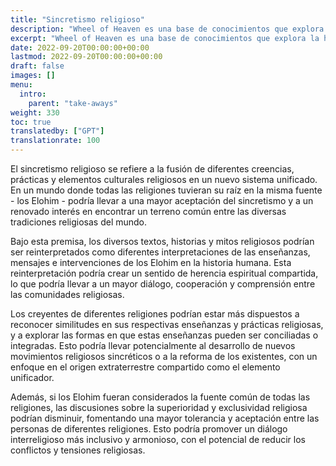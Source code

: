 ```yaml
---
title: "Sincretismo religioso"
description: "Wheel of Heaven es una base de conocimientos que explora la hipótesis de trabajo de que la vida en la Tierra fue diseñada inteligentemente por una civilización extraterrestre, los llamados Elohim."
excerpt: "Wheel of Heaven es una base de conocimientos que explora la hipótesis de trabajo de que la vida en la Tierra fue diseñada inteligentemente por una civilización extraterrestre, los llamados Elohim."
date: 2022-09-20T00:00:00+00:00
lastmod: 2022-09-20T00:00:00+00:00
draft: false
images: []
menu:
  intro:
    parent: "take-aways"
weight: 330
toc: true
translatedby: ["GPT"]
translationrate: 100
---
```


El sincretismo religioso se refiere a la fusión de diferentes creencias, prácticas y elementos culturales religiosos en un nuevo sistema unificado. En un mundo donde todas las religiones tuvieran su raíz en la misma fuente - los Elohim - podría llevar a una mayor aceptación del sincretismo y a un renovado interés en encontrar un terreno común entre las diversas tradiciones religiosas del mundo.

Bajo esta premisa, los diversos textos, historias y mitos religiosos podrían ser reinterpretados como diferentes interpretaciones de las enseñanzas, mensajes e intervenciones de los Elohim en la historia humana. Esta reinterpretación podría crear un sentido de herencia espiritual compartida, lo que podría llevar a un mayor diálogo, cooperación y comprensión entre las comunidades religiosas.

Los creyentes de diferentes religiones podrían estar más dispuestos a reconocer similitudes en sus respectivas enseñanzas y prácticas religiosas, y a explorar las formas en que estas enseñanzas pueden ser conciliadas o integradas. Esto podría llevar potencialmente al desarrollo de nuevos movimientos religiosos sincréticos o a la reforma de los existentes, con un enfoque en el origen extraterrestre compartido como el elemento unificador.

Además, si los Elohim fueran considerados la fuente común de todas las religiones, las discusiones sobre la superioridad y exclusividad religiosa podrían disminuir, fomentando una mayor tolerancia y aceptación entre las personas de diferentes religiones. Esto podría promover un diálogo interreligioso más inclusivo y armonioso, con el potencial de reducir los conflictos y tensiones religiosas.
